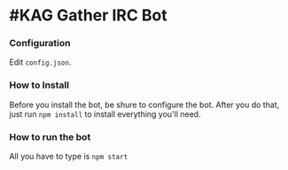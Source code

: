 #KAG Gather IRC Bot
==================
### Configuration
Edit ``config.json``.

### How to Install
Before you install the bot, be shure to configure the bot.
After you do that, just run ``npm install`` to install everything you'll need.

### How to run the bot
All you have to type is ``npm start``